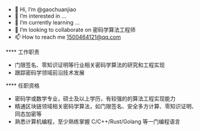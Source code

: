 - 👋 Hi, I’m @gaochuanjiao
- 👀 I’m interested in ...
- 🌱 I’m currently learning ...
- 💞️ I’m looking to collaborate on 密码学算法工程师
- 📫 How to reach me 1500464121@qq.com

**** 工作职责
- 门限签名、零知识证明等行业相关密码学算法的研究和工程实现
- 跟踪密码学领域前沿技术发展

**** 任职资格
  
- 密码学或数学专业，硕士及以上学历，有较强的的算法工程实现能力
- 精通区块链领域相关密码学算法，如门限签名、安全多方计算、零知识证明、同态加密等
- 熟悉计算机编程，至少熟练掌握 C/C++/Rust/Golang 等一门编程语言
 
<!---
gaochuanjiao/gaochuanjiao is a ✨ special ✨ repository because its `README.md` (this file) appears on your GitHub profile.
You can click the Preview link to take a look at your changes.
--->
